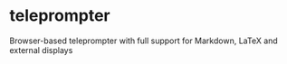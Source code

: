 teleprompter
============

Browser-based teleprompter with full support for Markdown, LaTeX and external displays
